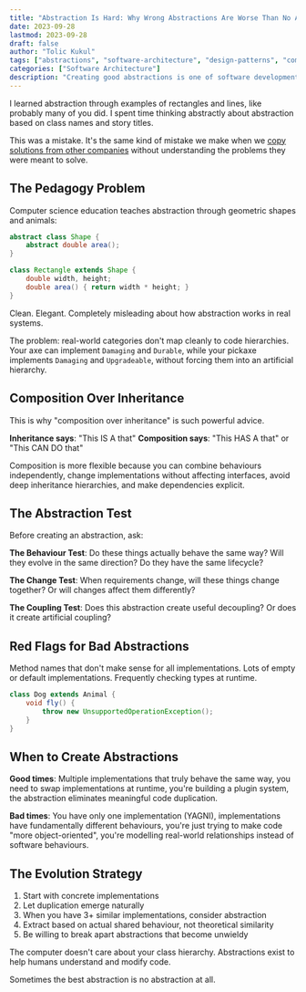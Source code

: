 ```yaml
---
title: "Abstraction Is Hard: Why Wrong Abstractions Are Worse Than No Abstractions"
date: 2023-09-28
lastmod: 2023-09-28
draft: false
author: "Tolic Kukul"
tags: ["abstractions", "software-architecture", "design-patterns", "composition", "code-quality"]
categories: ["Software Architecture"]
description: "Creating good abstractions is one of software development's hardest challenges. Learn when to abstract, when not to, and how to avoid costly mistakes."
---
```


I learned abstraction through examples of rectangles and lines, like probably many of you did. I spent time thinking abstractly about abstraction based on class names and story titles.

This was a mistake. It's the same kind of mistake we make when we [copy solutions from other companies](/posts/hype-vs-pragmatic-development/) without understanding the problems they were meant to solve.

## The Pedagogy Problem

Computer science education teaches abstraction through geometric shapes and animals:

```java
abstract class Shape {
    abstract double area();
}

class Rectangle extends Shape {
    double width, height;
    double area() { return width * height; }
}
```

Clean. Elegant. Completely misleading about how abstraction works in real systems.

The problem: real-world categories don't map cleanly to code hierarchies. Your axe can implement `Damaging` and `Durable`, while your pickaxe implements `Damaging` and `Upgradeable`, without forcing them into an artificial hierarchy.

## Composition Over Inheritance

This is why "composition over inheritance" is such powerful advice.

**Inheritance says**: "This IS A that"
**Composition says**: "This HAS A that" or "This CAN DO that"

Composition is more flexible because you can combine behaviours independently, change implementations without affecting interfaces, avoid deep inheritance hierarchies, and make dependencies explicit.

## The Abstraction Test

Before creating an abstraction, ask:

**The Behaviour Test**: Do these things actually behave the same way? Will they evolve in the same direction? Do they have the same lifecycle?

**The Change Test**: When requirements change, will these things change together? Or will changes affect them differently?

**The Coupling Test**: Does this abstraction create useful decoupling? Or does it create artificial coupling?

## Red Flags for Bad Abstractions

Method names that don't make sense for all implementations. Lots of empty or default implementations. Frequently checking types at runtime.

```java
class Dog extends Animal {
    void fly() {
        throw new UnsupportedOperationException();
    }
}
```

## When to Create Abstractions

**Good times**: Multiple implementations that truly behave the same way, you need to swap implementations at runtime, you're building a plugin system, the abstraction eliminates meaningful code duplication.

**Bad times**: You have only one implementation (YAGNI), implementations have fundamentally different behaviours, you're just trying to make code "more object-oriented", you're modelling real-world relationships instead of software behaviours.

## The Evolution Strategy

1. Start with concrete implementations
2. Let duplication emerge naturally
3. When you have 3+ similar implementations, consider abstraction
4. Extract based on actual shared behaviour, not theoretical similarity
5. Be willing to break apart abstractions that become unwieldy

The computer doesn't care about your class hierarchy. Abstractions exist to help humans understand and modify code.

Sometimes the best abstraction is no abstraction at all.
